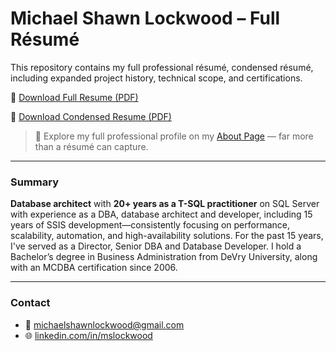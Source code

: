 # Michael Shawn Lockwood – Full Résumé

This repository contains my full professional résumé, condensed résumé, including expanded project history, technical scope, and certifications.

📄 [Download Full Resume (PDF)](https://github.com/michaelshawnlockwood/MyResume/raw/main/MichaelLockwood_FullResume.pdf)

📄 [Download Condensed Resume (PDF)](https://github.com/michaelshawnlockwood/MyResume/raw/main/MichaelLockwood_CondensedResume.pdf)

> 🚀 Explore my full professional profile on my [About Page](https://michaelshawnlockwood.github.io/about/) — far more than a résumé can capture.

---

### Summary

__Database architect__ with __20+ years as a T-SQL practitioner__ on SQL Server with experience as a DBA, database architect and developer, including 15 years of SSIS development—consistently focusing on performance, scalability, automation, and high-availability solutions. For the past 15 years, I've served as a Director, Senior DBA and Database Developer. I hold a Bachelor’s degree in Business Administration from DeVry University, along with an MCDBA certification since 2006.

---

### Contact

- 📧 michaelshawnlockwood@gmail.com  
- 🌐 [linkedin.com/in/mslockwood](https://linkedin.com/in/mslockwood)

